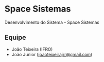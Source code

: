 # Space Sistemas
Desenvolvimento do Sistema - Space Sistemas

## Equipe
- João Teixeira (IFRO)
- João Junior (joaoteixeirajrr@gmail.com)
